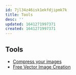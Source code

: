 ```yaml
---
id: 7jl34z46isk1ekfdjipmk7k
title: Tools
desc: ''
updated: 1641271997371
created: 1641271997371
---
```



## Tools

- [Compress your images](https://compressor.io/)
- [Free Vector Image Creation](https://www.drawkit.io/)
